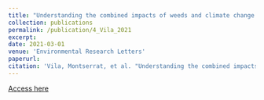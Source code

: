 ```yaml
---
title: "Understanding the combined impacts of weeds and climate change on crops"
collection: publications
permalink: /publication/4_Vila_2021
excerpt: 
date: 2021-03-01
venue: 'Environmental Research Letters'
paperurl: 
citation: 'Vila, Montserrat, et al. "Understanding the combined impacts of weeds and climate change on crops." Environmental Research Letters 16.3 (2021): 034043.'
---
```

[Access here](https://iopscience.iop.org/article/10.1088/1748-9326/abe14b/meta)